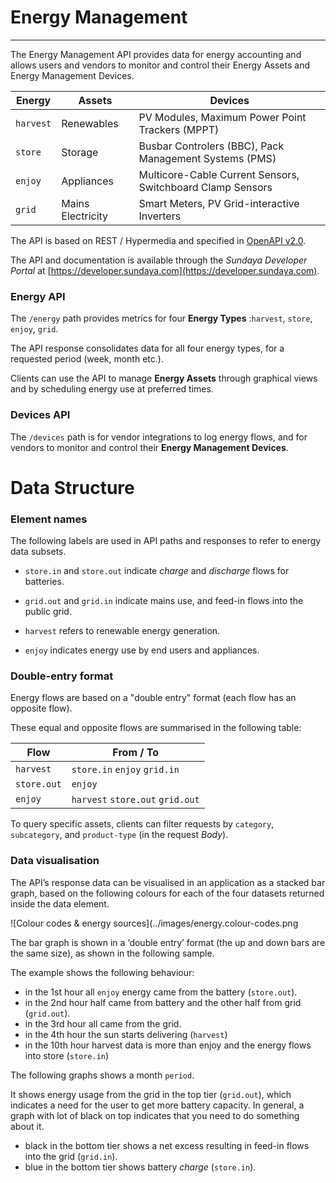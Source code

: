 # Energy Management
---

The Energy Management API provides data for energy accounting and allows users and vendors to monitor and control their Energy Assets and Energy Management Devices. 

Energy | Assets | Devices
--- | --- | ---
`harvest` | Renewables | PV Modules, Maximum Power Point Trackers (MPPT)
`store` | Storage | Busbar Controlers (BBC), Pack Management Systems (PMS)
`enjoy` | Appliances | Multicore-Cable Current Sensors, Switchboard Clamp Sensors
`grid` | Mains Electricity | Smart Meters, PV Grid-interactive Inverters

The API is based on REST / Hypermedia and specified in [OpenAPI v2.0](https://github.com/OAI/OpenAPI-Specification/blob/master/versions/2.0.md). 

The API and documentation is available through the *Sundaya Developer Portal* at [https://developer.sundaya.com](https://developer.sundaya.com). 

### Energy API
The `/energy` path provides metrics for four **Energy Types** :`harvest`, `store`, `enjoy`, `grid`. 

The API response consolidates data for all four energy types, for a requested period (week, month etc.).

Clients can use the API to manage **Energy Assets** through graphical views and by scheduling energy use at preferred times.

### Devices API

The `/devices` path is for vendor integrations to log energy flows, and for vendors to monitor and control their **Energy Management Devices**.


# Data Structure

### Element names

The following labels are used in API paths and responses to refer to energy data subsets. 

- `store.in` and `store.out` indicate *charge* and *discharge* flows for batteries.

- `grid.out` and `grid.in` indicate mains use, and feed-in flows into the public grid.

- `harvest` refers to renewable energy generation. 

- `enjoy` indicates energy use by end users and appliances. 

### Double-entry format 

Energy flows are based on a "double entry" format (each flow has an opposite flow). 

These equal and opposite flows are summarised in the following table: 

Flow | From / To   
--- |---
`harvest` |`store.in` `enjoy` `grid.in`
`store.out` | `enjoy`
`enjoy`  |  `harvest` `store.out` `grid.out`
    
To query specific assets, clients can filter requests by `category`, `subcategory`, and `product-type` (in the request *Body*).

### Data visualisation 

The API’s response data can be visualised in an application as a stacked bar graph, based on the following colours for each of the four datasets returned inside the data element.

![Colour codes & energy sources](../images/energy.colour-codes.png
 
The bar graph is shown in a ‘double entry’ format (the up and down bars are the same size), as shown in the following sample. 

The example shows the following behaviour:
- in the 1st hour all `enjoy` energy came from the battery (`store.out`). 
- in the 2nd hour half came from battery and the other half from grid (`grid.out`). 
- in the 3rd hour all came from the grid.
- in the 4th hour the sun starts delivering (`harvest`)
- in the 10th hour harvest data is more than enjoy and the energy flows into store (`store.in`)

The following graphs shows a month `period`. 

It shows energy usage from the grid in the top tier (`grid.out`), which indicates a need for the user to get more battery capacity. In general, a graph with lot of black on top indicates that you need to do something about it. 

- black in the bottom tier shows a net excess resulting in feed-in flows into the grid (`grid.in`). 
- blue in the bottom tier shows battery *charge* (`store.in`).


